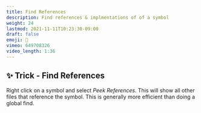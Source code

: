 ```yaml
---
title: Find References
description: Find references & implmentations of of a symbol 
weight: 24
lastmod: 2021-11-11T10:23:30-09:00
draft: false
emoji: 🧐
vimeo: 649708326
video_length: 1:36
---
```


## ✨ Trick - Find References

Right click on a symbol and select *Peek References*. This will show all other files that reference the symbol. This is generally more efficient than doing a global find. 
